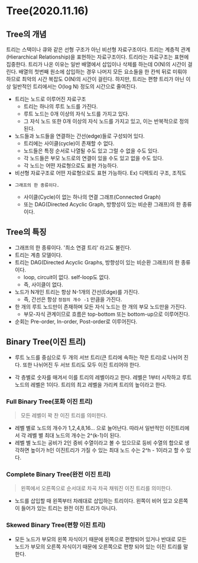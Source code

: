 # Tree(2020.11.16)
## Tree의 개념
트리는 스택이나 큐와 같은 선형 구조가 아닌 비선형 자료구조이다. 트리는 계층적 관계(Hierarchical Relationship)을 표현하는 자료구조이다. 트리라는 자료구조는 표현에 집중한다. 트리가 나온 이유는 일반 배열에서 삽입이나 삭제를 하는데 O(N)의 시간이 걸린다. 배열의 첫번째 원소에 삽입하는 경우 나머지 모든 요소들을 한 칸씩 뒤로 미뤄야 하므로 최악의 시간 복잡도 O(N)의 시간이 걸린다. 하지만, 트리는 편향 트리가 아닌 이상 일반적인 트리에서는 O(log N) 정도의 시간으로 줄여진다. 

- 트리는 노드로 이루어진 자료구조
	- 트리는 하나의 루트 노드를 가진다.
	- 루트 노드는 0개 이상의 자식 노드를 가지고 있다.
	- 그 자식 노드 또한 0개 이상의 자식 노드를 가지고 있고, 이는 반복적으로 정의된다. 
- 노드들과 노드들을 연결하는 간선(edge)들로 구성되어 있다.
	- 트리에는 사이클(cycle)이 존재할 수 없다.
	- 노드들은 특정 순서로 나열될 수도 있고 그럴 수 없을 수도 있다.
	- 각 노드들은 부모 노드로의 연결이 있을 수도 있고 없을 수도 있다.
	- 각 노드는 어떤 자료형으로도 표현 가능하다. 
- 비선형 자료구조로 어떤 자료형으로도 표현 가능하다. Ex) 디렉토리 구조, 조직도 
-     그래프의 한 종류이다. 
	- 사이클(Cycle)이 없는 하나의 연결 그래프(Connected Graph)
	- 또는 DAG(Directed Acyclic Graph, 방향성이 있는 비순환 그래프)의 한 종류이다. 
	
## Tree의 특징
- 그래프의 한 종류이다. '최소 연결 트리' 라고도 불린다. 
- 트리는 계층 모델이다. 
- 트리는 DAG(Directed Acyclic Graphs, 방향성이 있는 비순환 그래프)의 한 종류이다. 
	- loop, circuit이 없다. self-loop도 없다.
	- 즉, 사이클이 없다.
- 노드가 N개인 트리는 항상 N-1개의 간선(Edge)를 가진다.
	- 즉, 간선은 항상 `정점의 개수 -1` 만큼을 가진다.
- 한 개의 루트 노드만이 존재하며 모든 자식 노드는 한 개의 부모 노드만을 가진다. 
	- 부모-자식 관계이므로 흐름은 top-bottom 또는 bottom-up으로 이루어진다. 
- 순회는 Pre-order, In-order, Post-order로 이루어진다.

## Binary Tree(이진 트리)
- 루트 노드를 중심으로 두 개의 서브 트리(큰 트리에 속하는 작은 트리)로 나뉘어 진다. 또한 나뉘어진 두 서브 트리도 모두 이진 트리어야 한다. 

- 각 층별로 숫자를 매겨서 이를 트리의 레벨이라고 한다. 레벨은 1부터 시작하고 루트 노드의 레벨은 1이다. 트리의 최고 레벨을 가리켜 트리의 높이라고 한다. 

### Full Binary Tree(포화 이진 트리)
> 모든 레벨이 꽉 찬 이진 트리를 의미한다.

- 레벨 별로 노드의 개수가 1,2,4,8,16... 으로 늘어난다. 따라서 일반적인 이진트리에서 각 레벨 별 최대 노드의 개수는 2^(k-1)이 된다. 
- 레벨 별 노드는 공비가 2인 증비 수열이라고 볼 수 있으므로 등비 수열의 합으로 생각하면 높이가 h인 이진트리가 가질 수 있는 최대 노드 수는 2^h - 1이라고 할 수 있다. 

### Complete Binary Tree(완전 이진 트리) 
> 왼쪽에서 오른쪽으로 순서대로 차곡 차곡 채워진 이진 트리를 의미한다. 

-  노드를 삽입할 때 왼쪽부터 차례대로 삽입하는 트리이다. 왼쪽이 비어 있고 오른쪽이 들어가 있는 트리는 완전 이진 트리가 아니다. 

### Skewed Binary Tree(편향 이진 트리)
- 모든 노드가 부모의 왼쪽 자식이기 때문에 왼쪽으로 편향되어 있거나 반대로 모든 노드가 부모의 오른쪽 자식이기 때문에 오른쪽으로 편향 되어 있는 이진 트리를 말한다. 



